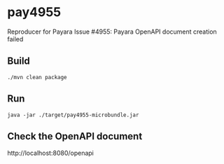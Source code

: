 # pay4955
Reproducer for Payara Issue #4955: Payara OpenAPI document creation failed

## Build
`./mvn clean package`

## Run
`java -jar ./target/pay4955-microbundle.jar`

## Check the OpenAPI document
http://localhost:8080/openapi
